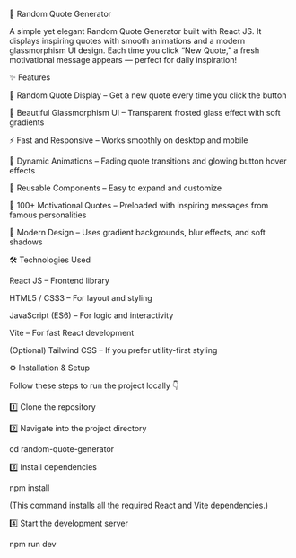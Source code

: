 🌟 Random Quote Generator

A simple yet elegant Random Quote Generator built with React JS.
It displays inspiring quotes with smooth animations and a modern glassmorphism UI design.
Each time you click “New Quote,” a fresh motivational message appears — perfect for daily inspiration!

✨ Features

🎯 Random Quote Display – Get a new quote every time you click the button

🎨 Beautiful Glassmorphism UI – Transparent frosted glass effect with soft gradients

⚡ Fast and Responsive – Works smoothly on desktop and mobile

💬 Dynamic Animations – Fading quote transitions and glowing button hover effects

🔁 Reusable Components – Easy to expand and customize

🧠 100+ Motivational Quotes – Preloaded with inspiring messages from famous personalities

🌈 Modern Design – Uses gradient backgrounds, blur effects, and soft shadows

🛠️ Technologies Used

React JS – Frontend library

HTML5 / CSS3 – For layout and styling

JavaScript (ES6) – For logic and interactivity

Vite – For fast React development

(Optional) Tailwind CSS – If you prefer utility-first styling

⚙️ Installation & Setup

Follow these steps to run the project locally 👇

1️⃣ Clone the repository



2️⃣ Navigate into the project directory

cd random-quote-generator

3️⃣ Install dependencies

npm install


(This command installs all the required React and Vite dependencies.)

4️⃣ Start the development server

npm run dev
